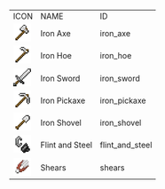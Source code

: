 <table>
	<tablebody>
		<tr>
			<td>ICON</td>
			<td>NAME</td>
			<td>ID</td>
		</tr>
		<tr>
			<td><img src="mc_icon/tools/iron_axe.png"></td>
			<td>Iron Axe</td>
			<td>iron_axe</td>
		</tr>
		<tr>
			<td><img src="mc_icon/tools/iron_hoe.png"></td>
			<td>Iron Hoe</td>
			<td>iron_hoe</td>
		</tr>
		<tr>
			<td><img src="mc_icon/combat/iron_sword.png"></td>
			<td>Iron Sword</td>
			<td>iron_sword</td>
		</tr>
		<tr>
			<td><img src="mc_icon/tools/iron_pickaxe.png"></td>
			<td>Iron Pickaxe</td>
			<td>iron_pickaxe</td>
		</tr>
		<tr>
			<td><img src="mc_icon/tools/iron_shovel.png"></td>
			<td>Iron Shovel</td>
			<td>iron_shovel</td>
		</tr>
		<tr>
			<td><img src="mc_icon/tools/flint_and_steel.png"></td>
			<td>Flint and Steel</td>
			<td>flint_and_steel</td>
		</tr>
		<tr>
			<td><img src="mc_icon/tools/shears.png"></td>
			<td>Shears</td>
			<td>shears</td>
		</tr>
	</tablebody>
</table>